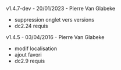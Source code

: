 v1.4.7-dev - 20/01/2023 - Pierre Van Glabeke
* suppression onglet vers versions
* dc2.24 requis

v1.4.5 - 03/04/2016 - Pierre Van Glabeke
* modif localisation
* ajout favori
* dc2.9 requis